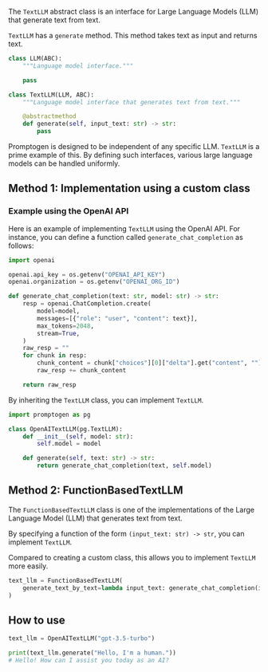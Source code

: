 The `TextLLM` abstract class is an interface for Large Language Models (LLM) that generate text from text.

`TextLLM` has a `generate` method. This method takes text as input and returns text.

```python
class LLM(ABC):
    """Language model interface."""

    pass

class TextLLM(LLM, ABC):
    """Language model interface that generates text from text."""

    @abstractmethod
    def generate(self, input_text: str) -> str:
        pass
```

Promptogen is designed to be independent of any specific LLM. `TextLLM` is a prime example of this. By defining such interfaces, various large language models can be handled uniformly.

## Method 1: Implementation using a custom class

### Example using the OpenAI API

Here is an example of implementing `TextLLM` using the OpenAI API. For instance, you can define a function called `generate_chat_completion` as follows:

```python
import openai

openai.api_key = os.getenv("OPENAI_API_KEY")
openai.organization = os.getenv("OPENAI_ORG_ID")

def generate_chat_completion(text: str, model: str) -> str:
    resp = openai.ChatCompletion.create(
        model=model,
        messages=[{"role": "user", "content": text}],
        max_tokens=2048,
        stream=True,
    )
    raw_resp = ""
    for chunk in resp:
        chunk_content = chunk["choices"][0]["delta"].get("content", "")
        raw_resp += chunk_content

    return raw_resp
```

By inheriting the `TextLLM` class, you can implement `TextLLM`.

```python
import promptogen as pg

class OpenAITextLLM(pg.TextLLM):
    def __init__(self, model: str):
        self.model = model

    def generate(self, text: str) -> str:
        return generate_chat_completion(text, self.model)
```

## Method 2: FunctionBasedTextLLM

The `FunctionBasedTextLLM` class is one of the implementations of the Large Language Model (LLM) that generates text from text.

By specifying a function of the form `(input_text: str) -> str`, you can implement `TextLLM`.

Compared to creating a custom class, this allows you to implement `TextLLM` more easily.

```python
text_llm = FunctionBasedTextLLM(
    generate_text_by_text=lambda input_text: generate_chat_completion(input_text, "gpt-3.5-turbo"),
)
```

## How to use

```python
text_llm = OpenAITextLLM("gpt-3.5-turbo")

print(text_llm.generate("Hello, I'm a human."))
# Hello! How can I assist you today as an AI?
```
